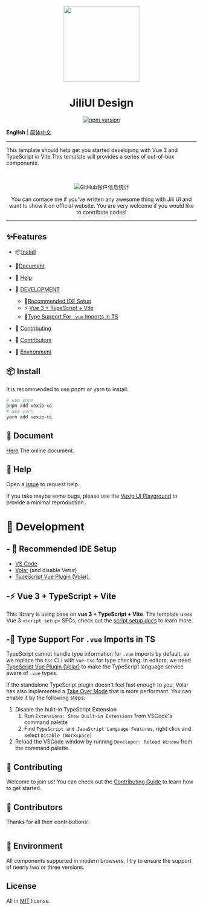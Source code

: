 <p align="center">
  <img width="200" src="https://gw.alipayobjects.com/zos/rmsportal/KDpgvguMpGfqaHPjicRK.svg">
</p>

<h1 align="center">JiliUI Design</h1>

<p align="center">
  <a href="https://www.npmjs.com/package/vexip-ui" target="_blank">
    <img src="https://img.shields.io/github/package-json/v/vexip-ui/vexip-ui" alt="npm version"/>
  </a>
</p>

**English** | [简体中文](./README.zh-CN.md)

---
<p>
 This template should help get you started developing with Vue 3 and TypeScript in Vite.This template will provides a series of out-of-box components.
</p>
<br/>
<div align="center"> 

![GitHub账户信息统计](https://github-stats.ubrong.com/api?username=Luck&show_icons=true&theme=default) 
</div>
<p align="center">
  You can contace me if you've written any awesome thing with Jili UI and want to show it on official website. You are very welcome if you would like to contribute codes!
</p>

---

## ✨Features

- 📦[Install](#📦-install)
  
- 🔧[Document](#🔧document)
  
- 🔨 [Help](#🔨-help)
  
- 🛫 [DEVELOPMENT](#🛫-development)
  
   - 📐[Recommended IDE Setup](#📐recommended-ide-setup)
   - ⚡ [Vue 3 + TypeScript + Vite](#⚡vue-3--typescript--vite)
   - 🎨[Type Support For `.vue` Imports in TS](#🎨type-support-for-vue-imports-in-ts)

- 💪 [Contributing](#💪contributing)

- 🚩 [Contributors](#🚩-contributors)

- 👀 [Environment](#👀-environment)


## 📦 Install

It is recommended to use pnpm or yarn to install:

```sh
# use pnpm
pnpm add vexip-ui
# use yarn
yarn add vexip-ui
```

## 🔧 Document

[Here](https://www.vexipui.com) The online document.

## 🔨 Help

Open a [issue](https://github.com/vexip-ui/vexip-ui/issues) to request help.

If you take maybe some bugs, please use the [Vexip UI Playground](https://playground.vexipui.com/) to provide a minimal reproduction.

# 🛫 Development

## - 📐 Recommended IDE Setup

- [VS Code](https://code.visualstudio.com/) 
- [Volar](https://marketplace.visualstudio.com/items?itemName=Vue.volar) (and disable Vetur) 
-  [TypeScript Vue Plugin (Volar)](https://marketplace.visualstudio.com/items?itemName=Vue.vscode-typescript-vue-plugin). 

## -⚡ Vue 3 + TypeScript + Vite

This library is using base on **vue 3 + TypeScript + Vite**. The template uses Vue 3 `<script setup>` SFCs, check out the [script setup docs](https://v3.vuejs.org/api/sfc-script-setup.html#sfc-script-setup) to learn more.

## -🎨 Type Support For `.vue` Imports in TS

TypeScript cannot handle type information for `.vue` imports by default, so we replace the `tsc` CLI with `vue-tsc` for type checking. In editors, we need [TypeScript Vue Plugin (Volar)](https://marketplace.visualstudio.com/items?itemName=Vue.vscode-typescript-vue-plugin) to make the TypeScript language service aware of `.vue` types.

If the standalone TypeScript plugin doesn't feel fast enough to you, Volar has also implemented a [Take Over Mode](https://github.com/johnsoncodehk/volar/discussions/471#discussioncomment-1361669) that is more performant. You can enable it by the following steps:

1. Disable the built-in TypeScript Extension
   1. Run `Extensions: Show Built-in Extensions` from VSCode's command palette
   2. Find `TypeScript and JavaScript Language Features`, right click and select `Disable (Workspace)`
2. Reload the VSCode window by running `Developer: Reload Window` from the command palette.
## 💪 Contributing

Welcome to join us! You can check out the [Contributing Guide](./CONTRIBUTING.md) to learn how to get started.

## 🚩 Contributors

Thanks for all their contributions!

<a href="https://github.com/xudaotutou/jiliui/graphs/contributors">
  <img src="" />
</a>

## 👀 Environment

All components supported in modern browsers, I try to ensure the support of neerly two or three versions.

## License

All in [MIT](./LICENSE.md) license.
